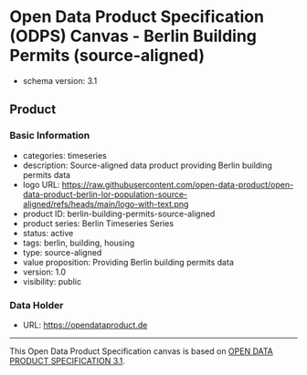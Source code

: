 
# Open Data Product Specification (ODPS) Canvas - Berlin Building Permits (source-aligned)

* schema version: 3.1
## Product

### Basic Information

* categories: timeseries
* description: Source-aligned data product providing Berlin building permits data
* logo URL: https://raw.githubusercontent.com/open-data-product/open-data-product-berlin-lor-population-source-aligned/refs/heads/main/logo-with-text.png
* product ID: berlin-building-permits-source-aligned
* product series: Berlin Timeseries Series
* status: active
* tags: berlin, building, housing
* type: source-aligned
* value proposition: Providing Berlin building permits data
* version: 1.0
* visibility: public

### Data Holder

* URL: https://opendataproduct.de


---
This Open Data Product Specification canvas is based on [OPEN DATA PRODUCT SPECIFICATION 3.1](https://opendataproducts.org/v3.1/#open-data-product-specification-3-1).